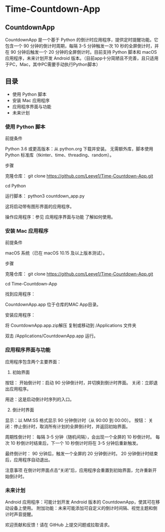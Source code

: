 # Time-Countdown-App
## CountdownApp
CountdownApp 是一个基于 Python 的倒计时应用程序，提供定时提醒功能。它包含一个 90 分钟的倒计时周期，每隔 3-5 分钟触发一次 10 秒的全屏倒计时，并在 90 分钟后触发一个 20 分钟的全屏倒计时。目前支持 Python 脚本和 macOS 应用程序，未来计划开发 Android 版本。（目前app十分简陋且不完善，且只适用于PC，Mac，其中PC需要手动执行Python脚本）
## 目录

- 使用 Python 脚本
- 安装 Mac 应用程序
- 应用程序界面与功能
- 未来计划

### 使用 Python 脚本
前提条件

Python 3.6 或更高版本：从 python.org 下载并安装。
无需额外库，脚本使用 Python 标准库（tkinter、time、threading、random）。

步骤

克隆仓库：
git clone https://github.com/Leeye1/Time-Countdown-App.git

cd Python

运行脚本：
python3 countdown_app.py

这将启动带有图形界面的应用程序。

操作应用程序：参见 应用程序界面与功能 了解如何使用。


### 安装 Mac 应用程序
前提条件

macOS 系统（已在 macOS 10.15 及以上版本测试）。

步骤

克隆仓库：
git clone https://github.com/Leeye1/Time-Countdown-App.git

cd Time-Countdown-App


找到应用程序：

CountdownApp.app 位于仓库的MAC App目录。

安装应用程序：

将 CountdownApp.app.zip解压 复制或移动到 /Applications 文件夹

双击 /Applications/CountdownApp.app 运行。


### 应用程序界面与功能
应用程序包含两个主要界面：
1. 初始界面

按钮：
开始倒计时：启动 90 分钟倒计时，并切换到倒计时界面。
关闭：立即退出应用程序。


用途：这是启动倒计时序列的入口。

2. 倒计时界面

显示：以 MM:SS 格式显示 90 分钟倒计时（从 90:00 到 00:00）。
按钮：
关闭：停止倒计时，取消所有计划的全屏倒计时，并返回初始界面。


周期性倒计时：
每隔 3-5 分钟（随机间隔），会出现一个全屏的 10 秒倒计时。
每次 10 秒倒计时结束后，下一个 10 秒倒计时将在 3-5 分钟后重新触发。


最终倒计时：
90 分钟后，触发一个全屏的 20 分钟倒计时。
20 分钟倒计时结束后，应用程序自动退出。



注意事项
在倒计时界面点击“关闭”后，应用程序会重置到初始界面，允许重新开始倒计时。

### 未来计划

Android 应用程序：可能计划开发 Android 版本的 CountdownApp，使其可在移动设备上使用。
附加功能：未来可能添加可自定义的倒计时间隔、视觉主题和倒计时声音提醒。


欢迎贡献和反馈！请在 GitHub 上提交问题或拉取请求。
